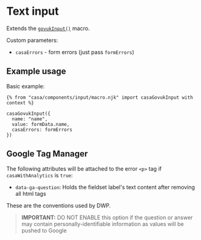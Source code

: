 # Text input

Extends the [`govukInput()`](https://design-system.service.gov.uk/components/text-input/) macro.

Custom parameters:

* `casaErrors` - form errors (just pass `formErrors`)

## Example usage

Basic example:

```nunjucks
{% from "casa/components/input/macro.njk" import casaGovukInput with context %}

casaGovukInput({
  name: "name",
  value: formData.name,
  casaErrors: formErrors
})
```
## Google Tag Manager

The following attributes will be attached to the error `<p>` tag if `casaWithAnalytics` is `true`:

* `data-ga-question`: Holds the fieldset label's text content after removing all html tags

These are the conventions used by DWP.

> **IMPORTANT:** DO NOT ENABLE this option if the question or answer may contain personally-identifiable information as values will be pushed to Google